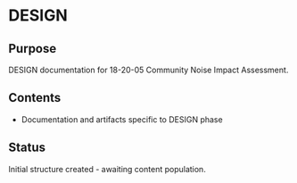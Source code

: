 # DESIGN

## Purpose
DESIGN documentation for 18-20-05 Community Noise Impact Assessment.

## Contents
- Documentation and artifacts specific to DESIGN phase

## Status
Initial structure created - awaiting content population.
